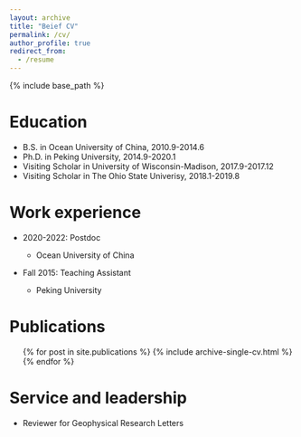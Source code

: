 ```yaml
---
layout: archive
title: "Beief CV"
permalink: /cv/
author_profile: true
redirect_from:
  - /resume
---
```


{% include base_path %}

Education
======
* B.S. in Ocean University of China, 2010.9-2014.6
* Ph.D. in Peking University, 2014.9-2020.1
* Visiting Scholar in University of Wisconsin-Madison, 2017.9-2017.12
* Visiting Scholar in The Ohio State Univerisy, 2018.1-2019.8

Work experience
======
* 2020-2022: Postdoc
  * Ocean University of China

* Fall 2015: Teaching Assistant
  * Peking University

Publications
======
  <ul>{% for post in site.publications %}
    {% include archive-single-cv.html %}
  {% endfor %}</ul>
  
  
Service and leadership
======
* Reviewer for Geophysical Research Letters   

